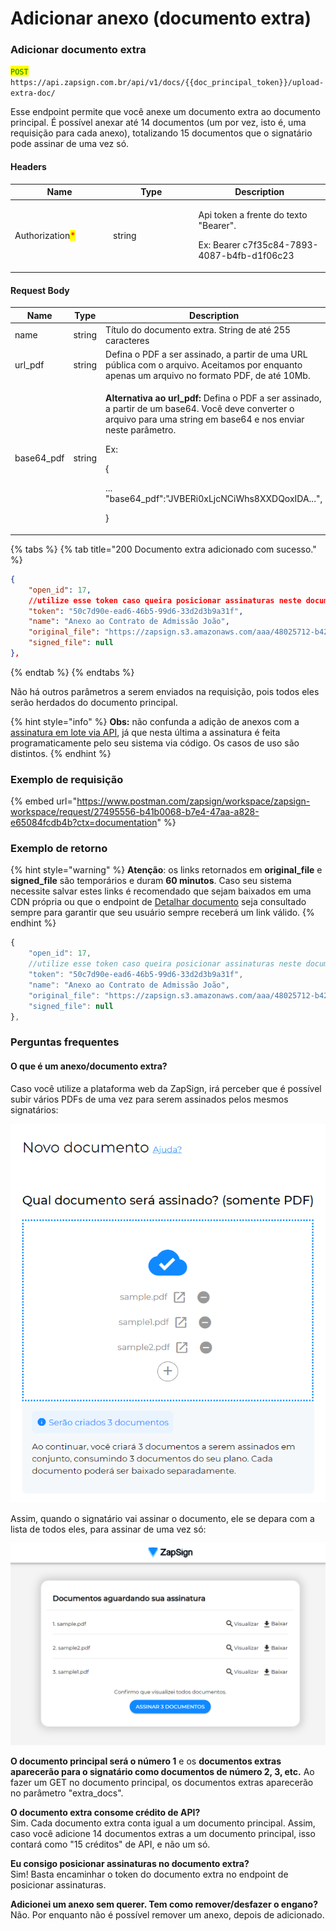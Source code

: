 # Adicionar anexo (documento extra)

### Adicionar documento extra

<mark style="color:green;">`POST`</mark> `https://api.zapsign.com.br/api/v1/docs/{{doc_principal_token}}/upload-extra-doc/`

Esse endpoint permite que você anexe um documento extra ao documento principal. É possível anexar até 14 documentos (um por vez, isto é, uma requisição para cada anexo), totalizando 15 documentos que o signatário pode assinar de uma vez só.&#x20;

#### Headers

<table><thead><tr><th width="143.05328369140625">Name</th><th width="122.446044921875">Type</th><th>Description</th></tr></thead><tbody><tr><td>Authorization<mark style="color:red;">*</mark></td><td>string</td><td><p>Api token a frente do texto "Bearer". </p><p>Ex: Bearer c7f35c84-7893-4087-b4fb-d1f06c23</p></td></tr></tbody></table>

#### Request Body

<table><thead><tr><th width="176.64349365234375">Name</th><th width="117.02978515625">Type</th><th>Description</th></tr></thead><tbody><tr><td>name</td><td>string</td><td>Título do documento extra. String de até 255 caracteres</td></tr><tr><td>url_pdf</td><td>string</td><td>Defina o PDF a ser assinado, a partir de uma URL pública com o arquivo. Aceitamos por enquanto apenas um arquivo no formato PDF, de até 10Mb. </td></tr><tr><td>base64_pdf</td><td>string</td><td><p><strong>Alternativa ao url_pdf:</strong> Defina o PDF a ser assinado, a partir de um base64. Você deve converter o arquivo para uma string em base64 e nos enviar neste parâmetro.</p><p>Ex:</p><p>{</p><p>... 	"base64_pdf":"JVBERi0xLjcNCiWhs8XXDQoxIDA...",</p><p>}</p></td></tr></tbody></table>

{% tabs %}
{% tab title="200 Documento extra adicionado com sucesso." %}
```json
{
    "open_id": 17,
    //utilize esse token caso queira posicionar assinaturas neste documento extra
    "token": "50c7d90e-ead6-46b5-99d6-33d2d3b9a31f", 
    "name": "Anexo ao Contrato de Admissão João",
    "original_file": "https://zapsign.s3.amazonaws.com/aaa/48025712-b429-4216-8a33-d90c575d0b7f/0e2d0a87-a0f6-4a49-a05f-7a439fd7308e.pdf",
    "signed_file": null
},
```
{% endtab %}
{% endtabs %}

Não há outros parâmetros a serem enviados na requisição, pois todos eles serão herdados do documento principal.

{% hint style="info" %}
**Obs:** não confunda a adição de anexos com a [assinatura em lote via API](https://docs.zapsign.com.br/signatarios/assinar-em-lote-via-api), já que nesta última a assinatura é feita programaticamente pelo seu sistema via código. Os casos de uso são distintos.
{% endhint %}

### Exemplo de requisição

{% embed url="https://www.postman.com/zapsign/workspace/zapsign-workspace/request/27495556-b41b0068-b7e4-47aa-a828-e65084fcdb4b?ctx=documentation" %}

### Exemplo de retorno

{% hint style="warning" %}
**Atenção**: os links retornados em **original\_file** e **signed\_file** são temporários e duram **60 minutos**. Caso seu sistema necessite salvar estes links é recomendado que sejam baixados em uma CDN própria ou que o endpoint de [Detalhar documento](detalhar-documento.md) seja consultado sempre para garantir que seu usuário sempre receberá um link válido.
{% endhint %}

```javascript
{
    "open_id": 17,
    //utilize esse token caso queira posicionar assinaturas neste documento extra
    "token": "50c7d90e-ead6-46b5-99d6-33d2d3b9a31f", 
    "name": "Anexo ao Contrato de Admissão João",
    "original_file": "https://zapsign.s3.amazonaws.com/aaa/48025712-b429-4216-8a33-d90c575d0b7f/0e2d0a87-a0f6-4a49-a05f-7a439fd7308e.pdf",
    "signed_file": null
},
```

### Perguntas frequentes

#### O que é um anexo/documento extra?

Caso você utilize a plataforma web da ZapSign, irá perceber que é possível subir vários PDFs de uma vez para serem assinados pelos mesmos signatários:

![Exemplo na plataforma web de um envelope com 3 PDFs.](<../.gitbook/assets/image (49).png>)

Assim, quando o signatário vai assinar o documento, ele se depara com a lista de todos eles, para assinar de uma vez só:

![](<../.gitbook/assets/image (60).png>)

**O documento principal será o número 1** e os **documentos extras aparecerão para o signatário como documentos de número 2, 3, etc.** Ao fazer um GET no documento principal, os documentos extras aparecerão no parâmetro "extra\_docs".



**O documento extra consome crédito de API?** \
Sim. Cada documento extra conta igual a um documento principal. Assim, caso você adicione 14 documentos extras a um documento principal, isso contará como "15 créditos" de API, e não um só.&#x20;

**Eu consigo posicionar assinaturas no documento extra?** \
Sim! Basta encaminhar o token do documento extra no endpoint de posicionar assinaturas.

**Adicionei um anexo sem querer. Tem como remover/desfazer o engano?**\
Não. Por enquanto não é possível remover um anexo, depois de adicionado.
